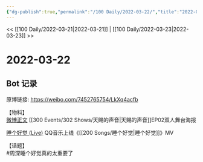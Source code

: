 ```yaml
---
{"dg-publish":true,"permalink":"/100 Daily/2022-03-22/","title":"2022-03-22","created":"2022-11-17T17:49:56.000+08:00","updated":"2023-01-09T17:24:41.219+08:00"}
---
```



<< [[100 Daily/2022-03-21\|2022-03-21]] | [[100 Daily/2022-03-23\|2022-03-23]] >>

# 2022-03-22

## Bot 记录

原博链接: https://weibo.com/7452765754/LkXq4acfb

【物料】  
[微博正文](https://weibo.com/detail/4749850262374941) [[300 Events/302 Shows/天赐的声音\|天赐的声音]]EP02双人舞台海报

[睡个好觉 (Live)](https://weibo.cn/sinaurl?u=https%3A%2F%2Fc.y.qq.com%2Fbase%2Ffcgi-bin%2Fu%3F__%3DtJI3hNeD4OEO) QQ音乐上线《[[200 Songs/睡个好觉\|睡个好觉]]》MV

【话题】  
#周深睡个好觉真的太重要了

